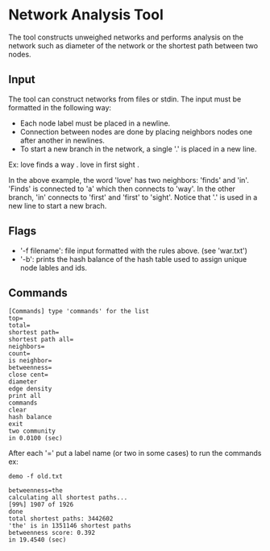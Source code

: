 # Network Analysis Tool
The tool constructs unweighed networks and performs analysis on the network such as diameter of the network or the shortest path between two nodes.

## Input
The tool can construct networks from files or stdin. The input must be formatted in the following way:
- Each node label must be placed in a newline.
- Connection between nodes are done by placing neighbors nodes one after another in newlines.
- To start a new branch in the network, a single '.' is placed in a new line.

Ex: 
love
finds
a
way
.
love
in
first
sight
.

In the above example, the word 'love' has two neighbors: 'finds' and 'in'. 'Finds' is connected to 'a' which then connects to 'way'.
In the other branch, 'in' connects to 'first' and 'first' to 'sight'. Notice that '.' is used in a new line to start a new brach.

## Flags

- '-f filename':  file input formatted with the rules above. (see 'war.txt')
- '-b': prints the hash balance of the hash table used to assign unique node lables and ids.

## Commands
  ```
  [Commands] type 'commands' for the list
 top=
 total=
 shortest path=
 shortest path all=
 neighbors=
 count=
 is neighbor=
 betweenness=
 close cent=
 diameter
 edge density
 print all
 commands
 clear
 hash balance
 exit
 two community
in 0.0100 (sec)
  ```
  
After each '=' put a label name (or two in some cases) to run the commands
ex:
  ```
  demo -f old.txt
  
  betweenness=the
calculating all shortest paths...
[99%] 1907 of 1926
done
total shortest paths: 3442602
'the' is in 1351146 shortest paths
betweenness score: 0.392
in 19.4540 (sec)
  ```
  
